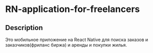 ﻿# RN-application-for-freelancers

## Description

Это мобильное приложение на React Native для поиска заказов и заказчиков(фриланс биржа) и аренды и покупки жилья.
